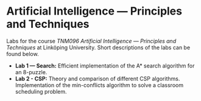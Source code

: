 # Artificial Intelligence — Principles and Techniques
Labs for the course *TNM096 Artificial Intelligence — Principles and Techniques* at Linköping University. Short descriptions of the labs can be found below.

- **Lab 1 — Search:** Efficient implementation of the A* search algorithm for an 8-puzzle.
- **Lab 2 - CSP:** Theory and comparison of different CSP algorithms. Implementation of the min-conflicts algorithm to solve a classroom scheduling problem.
